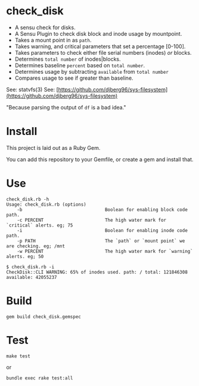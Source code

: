 check_disk
==========

 * A sensu check for disks.
 * A Sensu Plugin to check disk block and inode usage by mountpoint.
 * Takes a mount point in as `path`.
 * Takes warning, and critical parameters that set a percentage [0-100].
 * Takes parameters to check either file serial numbers (inodes) _or_ blocks.
 * Determines `total number` of inodes|blocks.
 * Determines baseline `percent` based on `total number`.
 * Determines usage by subtracting `available` from `total number`
 * Compares usage to see if greater than baseline.

See: statvfs(3)
See: [https://github.com/djberg96/sys-filesystem](https://github.com/djberg96/sys-filesystem)

"Because parsing the output of `df` is a bad idea."

# Install

This project is laid out as a Ruby Gem.

You can add this repository to your Gemfile, or create a gem and install that.

# Use

```
check_disk.rb -h
Usage: check_disk.rb (options)
    -b                               Boolean for enabling block code path.
    -c PERCENT                       The high water mark for `critical` alerts. eg; 75
    -i                               Boolean for enabling inode code path.
    -p PATH                          The `path` or `mount point` we are checking. eg; /mnt
    -w PERCENT                       The high water mark for `warning` alerts. eg; 50
```

```
$ check_disk.rb -i
CheckDisk::CLI WARNING: 65% of inodes used. path: / total: 121846308 available: 42055237
```

# Build

`gem build check_disk.gemspec`

# Test

`make test`

or

`bundle exec rake test:all`
